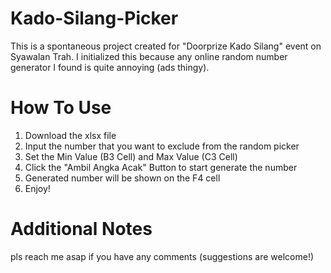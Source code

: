 # Kado-Silang-Picker
This is a spontaneous project created for "Doorprize Kado Silang" event on Syawalan Trah. I initialized this because any online random number generator I found is quite annoying (ads thingy).

# How To Use
1. Download the xlsx file
2. Input the number that you want to exclude from the random picker
3. Set the Min Value (B3 Cell) and Max Value (C3 Cell)
4. Click the "Ambil Angka Acak" Button to start generate the number
5. Generated number will be shown on the F4 cell
6. Enjoy!

# Additional Notes
pls reach me asap if you have any comments (suggestions are welcome!)

